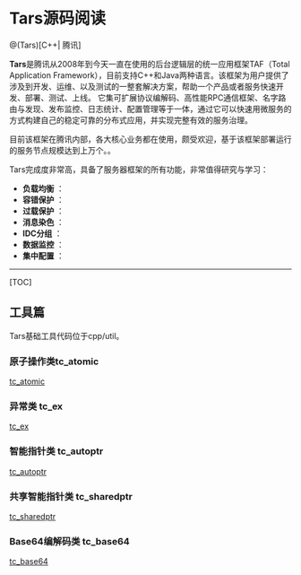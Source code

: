 # Tars源码阅读

@(Tars)[C++| 腾讯]

**Tars**是腾讯从2008年到今天一直在使用的后台逻辑层的统一应用框架TAF（Total Application Framework），目前支持C++和Java两种语言。该框架为用户提供了涉及到开发、运维、以及测试的一整套解决方案，帮助一个产品或者服务快速开发、部署、测试、上线。 它集可扩展协议编解码、高性能RPC通信框架、名字路由与发现、发布监控、日志统计、配置管理等于一体，通过它可以快速用微服务的方式构建自己的稳定可靠的分布式应用，并实现完整有效的服务治理。

目前该框架在腾讯内部，各大核心业务都在使用，颇受欢迎，基于该框架部署运行的服务节点规模达到上万个。。

Tars完成度非常高，具备了服务器框架的所有功能，非常值得研究与学习：
 
- **负载均衡** ：
- **容错保护** ：
- **过载保护** ：
- **消息染色** ：
- **IDC分组** ：
- **数据监控** ：
- **集中配置** ：

-------------------

[TOC]

## 工具篇
Tars基础工具代码位于cpp/util。

###  原子操作类tc_atomic
[tc_atomic](util/tc_atomic/tc_atomic.md)

###  异常类  tc_ex
[tc_ex](util/tc_ex.md)

###  智能指针类  tc_autoptr
[tc_autoptr](util/tc_autoptr.md)

###  共享智能指针类  tc_sharedptr
[tc_sharedptr](util/tc_sharedptr.md)



### Base64编解码类 tc_base64
[tc_base64](util/tc_base64.md)